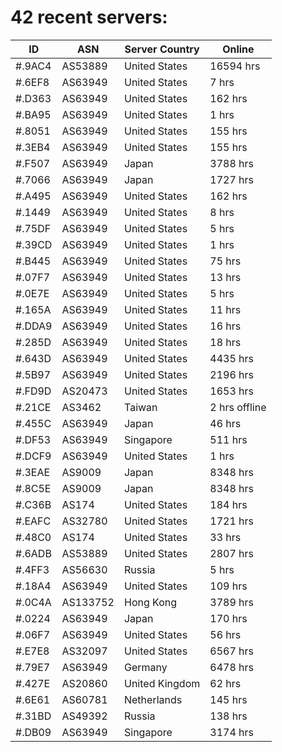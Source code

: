 # 42 recent servers:

| ID | ASN | Server Country | Online |
| ------ | ------ | ------ | ------ |
| #.9AC4 | AS53889 | United States | 16594 hrs |
| #.6EF8 | AS63949 | United States | 7 hrs |
| #.D363 | AS63949 | United States | 162 hrs |
| #.BA95 | AS63949 | United States | 1 hrs |
| #.8051 | AS63949 | United States | 155 hrs |
| #.3EB4 | AS63949 | United States | 155 hrs |
| #.F507 | AS63949 | Japan | 3788 hrs |
| #.7066 | AS63949 | Japan | 1727 hrs |
| #.A495 | AS63949 | United States | 162 hrs |
| #.1449 | AS63949 | United States | 8 hrs |
| #.75DF | AS63949 | United States | 5 hrs |
| #.39CD | AS63949 | United States | 1 hrs |
| #.B445 | AS63949 | United States | 75 hrs |
| #.07F7 | AS63949 | United States | 13 hrs |
| #.0E7E | AS63949 | United States | 5 hrs |
| #.165A | AS63949 | United States | 11 hrs |
| #.DDA9 | AS63949 | United States | 16 hrs |
| #.285D | AS63949 | United States | 18 hrs |
| #.643D | AS63949 | United States | 4435 hrs |
| #.5B97 | AS63949 | United States | 2196 hrs |
| #.FD9D | AS20473 | United States | 1653 hrs |
| #.21CE | AS3462 | Taiwan | 2 hrs offline |
| #.455C | AS63949 | Japan | 46 hrs |
| #.DF53 | AS63949 | Singapore | 511 hrs |
| #.DCF9 | AS63949 | United States | 1 hrs |
| #.3EAE | AS9009 | Japan | 8348 hrs |
| #.8C5E | AS9009 | Japan | 8348 hrs |
| #.C36B | AS174 | United States | 184 hrs |
| #.EAFC | AS32780 | United States | 1721 hrs |
| #.48C0 | AS174 | United States | 33 hrs |
| #.6ADB | AS53889 | United States | 2807 hrs |
| #.4FF3 | AS56630 | Russia | 5 hrs |
| #.18A4 | AS63949 | United States | 109 hrs |
| #.0C4A | AS133752 | Hong Kong | 3789 hrs |
| #.0224 | AS63949 | Japan | 170 hrs |
| #.06F7 | AS63949 | United States | 56 hrs |
| #.E7E8 | AS32097 | United States | 6567 hrs |
| #.79E7 | AS63949 | Germany | 6478 hrs |
| #.427E | AS20860 | United Kingdom | 62 hrs |
| #.6E61 | AS60781 | Netherlands | 145 hrs |
| #.31BD | AS49392 | Russia | 138 hrs |
| #.DB09 | AS63949 | Singapore | 3174 hrs |

